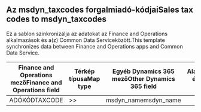 ## <a name="sales-tax-codes-to-msdyn_taxcodes"></a><span data-ttu-id="66ca7-101">Az msdyn_taxcodes forgalmiadó-kódjai</span><span class="sxs-lookup"><span data-stu-id="66ca7-101">Sales tax codes to msdyn_taxcodes</span></span>

<span data-ttu-id="66ca7-102">Ez a sablon szinkronizálja az adatokat az Finance and Operations alkalmazások és a(z) Common Data Serviceközött.</span><span class="sxs-lookup"><span data-stu-id="66ca7-102">This template synchronizes data between Finance and Operations apps and Common Data Service.</span></span>

<span data-ttu-id="66ca7-103">Finance and Operations mező</span><span class="sxs-lookup"><span data-stu-id="66ca7-103">Finance and Operations field</span></span> | <span data-ttu-id="66ca7-104">Térkép típusa</span><span class="sxs-lookup"><span data-stu-id="66ca7-104">Map type</span></span> | <span data-ttu-id="66ca7-105">Egyéb Dynamics 365 mező</span><span class="sxs-lookup"><span data-stu-id="66ca7-105">Other Dynamics 365 field</span></span> | <span data-ttu-id="66ca7-106">Alapértelmezett érték</span><span class="sxs-lookup"><span data-stu-id="66ca7-106">Default value</span></span>
---|---|---|---
<span data-ttu-id="66ca7-107">ADÓKÓD</span><span class="sxs-lookup"><span data-stu-id="66ca7-107">TAXCODE</span></span> | >> | <span data-ttu-id="66ca7-108">msdyn_name</span><span class="sxs-lookup"><span data-stu-id="66ca7-108">msdyn_name</span></span> | 
